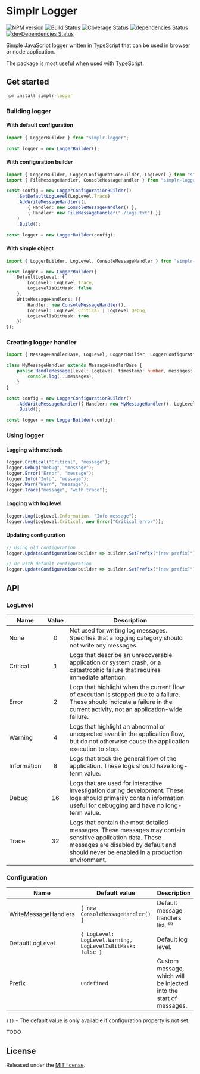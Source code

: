 # Simplr Logger

[![NPM version](http://img.shields.io/npm/v/simplr-logger.svg)](https://www.npmjs.com/package/simplr-logger)
[![Build Status](https://travis-ci.org/SimplrJS/simplr-logger.svg?branch=master)](https://travis-ci.org/SimplrJS/simplr-logger)
[![Coverage Status](https://coveralls.io/repos/github/SimplrJS/simplr-logger/badge.svg)](https://coveralls.io/github/SimplrJS/simplr-logger)
[![dependencies Status](https://david-dm.org/simplrjs/simplr-logger/status.svg)](https://david-dm.org/simplrjs/simplr-logger)
[![devDependencies Status](https://david-dm.org/simplrjs/simplr-logger/dev-status.svg)](https://david-dm.org/simplrjs/simplr-logger?type=dev)

Simple JavaScript logger written in [TypeScript](http://typescriptlang.org) that can be used in browser or node application.

The package is most useful when used with [TypeScript](http://typescriptlang.org).

## Get started

```cmd
npm install simplr-logger
```

### Building logger

#### With default configuration

```ts
import { LoggerBuilder } from "simplr-logger";

const logger = new LoggerBuilder();
```

#### With configuration builder

```ts
import { LoggerBuilder, LoggerConfigurationBuilder, LogLevel } from "simplr-logger";
import { FileMessageHandler, ConsoleMessageHandler } from "simplr-logger/handlers";

const config = new LoggerConfigurationBuilder()
    .SetDefaultLogLevel(LogLevel.Trace)
    .AddWriteMessageHandlers([
        { Handler: new ConsoleMessageHandler() },
        { Handler: new FileMessageHandler("./logs.txt") }]
    )
    .Build();

const logger = new LoggerBuilder(config);
```

#### With simple object

```ts
import { LoggerBuilder, LogLevel, ConsoleMessageHandler } from "simplr-logger";

const logger = new LoggerBuilder({
    DefaultLogLevel: {
        LogLevel: LogLevel.Trace,
        LogLevelIsBitMask: false
    },
    WriteMessageHandlers: [{
        Handler: new ConsoleMessageHandler(),
        LogLevel: LogLevel.Critical | LogLevel.Debug,
        LogLevelIsBitMask: true
    }]
});
```

### Creating logger handler

```ts
import { MessageHandlerBase, LogLevel, LoggerBuilder, LoggerConfigurationBuilder } from "simplr-logger";

class MyMessageHandler extends MessageHandlerBase {
    public HandleMessage(level: LogLevel, timestamp: number, messages: any[]): void {
        console.log(...messages);
    }
}

const config = new LoggerConfigurationBuilder()
    .AddWriteMessageHandler({ Handler: new MyMessageHandler(), LogLevel: LogLevel.Trace })
    .Build();

const logger = new LoggerBuilder(config);

```

### Using logger

#### Logging with methods

```ts
logger.Critical("Critical", "message");
logger.Debug("Debug", "message");
logger.Error("Error", "message");
logger.Info("Info", "message");
logger.Warn("Warn", "message");
logger.Trace("message", "with trace");
```

#### Logging with log level

```ts
logger.Log(LogLevel.Information, "Info message");
logger.Log(LogLevel.Critical, new Error("Critical error"));
```

#### Updating configuration

```ts
// Using old configuration
logger.UpdateConfiguration(builder => builder.SetPrefix("[new prefix]").Build());

// Or with default configuration
logger.UpdateConfiguration(builder => builder.SetPrefix("[new prefix]").Build(), false);
```

## API

### [LogLevel](./src/abstractions/log-level.ts)

|     Name    | Value | Description                                                                                                                                                                                          |
|-------------|:-----:|------------------------------------------------------------------------------------------------------------------------------------------------------------------------------------------------------|
|     None    |   0   | Not used for writing log messages. Specifies that a logging category should not write any messages.                                                                                                  |
|   Critical  |   1   | Logs that describe an unrecoverable application or system crash, or a catastrophic failure that requires immediate attention. |                                                                      |
|    Error    |   2   | Logs that highlight when the current flow of execution is stopped due to a failure. These should indicate a failure in the current activity, not an application-wide failure.                        |
|   Warning   |   4   | Logs that highlight an abnormal or unexpected event in the application flow, but do not otherwise cause the application execution to stop.                                                           |
| Information |   8   | Logs that track the general flow of the application. These logs should have long-term value.                                                                                                         |
|    Debug    |   16  | Logs that are used for interactive investigation during development. These logs should primarily contain information useful for debugging and have no long-term value.                               |
|    Trace    |   32  | Logs that contain the most detailed messages. These messages may contain sensitive application data. These messages are disabled by default and should never be enabled in a production environment. |

### Configuration

| Name                  | Default value                                                              | Description                                                        |
|-----------------------|----------------------------------------------------------------------------|--------------------------------------------------------------------|
|  WriteMessageHandlers | `[ new ConsoleMessageHandler() ]`                                          | Default message handlers list. ⁽¹⁾                                 |
|  DefaultLogLevel      | `{ LogLevel: LogLevel.Warning, LogLevelIsBitMask: false }`                 | Default log level.                                                 |
|  Prefix               | `undefined`                                                                | Custom message, which will be injected into the start of messages. |

`(1)` - The default value is only available if configuration property is not set.

TODO

## License

Released under the [MIT license](LICENSE).
